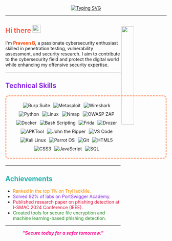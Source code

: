 <div align="center">
  <a href="https://git.io/typing-svg">
    <img src="https://readme-typing-svg.demolab.com?font=Fira+Code&pause=1000&color=FF5733&width=600&lines=On+the+journey+to+become+a+Cybersecurity+Expert" alt="Typing SVG" />
  </a>
</div>

---
<img width="28%" align="right" style="margin-top:20px;" src="https://github.com/user-attachments/assets/e78e13fd-8c84-4c21-9471-79d5374d4a15">


<h2 align="left" style="color:#FF6347;">
  Hi there
  <img src="https://media.giphy.com/media/hvRJCLFzcasrR4ia7z/giphy.gif" width="25px"/>
</h2>

I'm <b><span style="color:#FF4500">Praveen B</span></b>, a passionate cybersecurity enthusiast skilled in penetration testing, vulnerability assessment, and security research. I aim to contribute to the cybersecurity field and protect the digital world while enhancing my offensive security expertise.

---

<h2 id="technical_skills" align="" style="color:#8A2BE2;">Technical Skills</h2>
<div style="border: 3px dashed #FFA07A; border-radius: 10px; padding: 20px; margin-bottom: 20px;">
  <div align="left" style="display: flex; flex-wrap: wrap; justify-content: center; gap: 10px;">
      <img src="https://img.shields.io/badge/Burp_Suite-FF6633?style=for-the-badge&logo=burp-suite&color=000000" alt="Burp Suite" />
      <img src="https://img.shields.io/badge/Metasploit-008C8C?style=for-the-badge&logo=metasploit&color=000000" alt="Metasploit" />
      <img src="https://img.shields.io/badge/Wireshark-009639?style=for-the-badge&logo=wireshark&color=000000" alt="Wireshark" />
      <img src="https://img.shields.io/badge/Python-3776AB?style=for-the-badge&logo=python&color=000000" alt="Python" />
      <img src="https://img.shields.io/badge/Linux-FCC624?style=for-the-badge&logo=linux&color=000000" alt="Linux" />
      <img src="https://img.shields.io/badge/Nmap-00599C?style=for-the-badge&logo=nmap&color=000000" alt="Nmap" />
      <img src="https://img.shields.io/badge/OWASP_ZAP-601763?style=for-the-badge&logo=owasp&color=000000" alt="OWASP ZAP" />
      <img src="https://img.shields.io/badge/Docker-2496ED?style=for-the-badge&logo=docker&color=000000" alt="Docker" />
      <img src="https://img.shields.io/badge/Bash_Scripting-4EAA25?style=for-the-badge&logo=gnu-bash&color=000000" alt="Bash Scripting" />
      <img src="https://img.shields.io/badge/Frida-FF4757?style=for-the-badge&logo=frida&color=000000" alt="Frida" />
      <img src="https://img.shields.io/badge/Drozer-773EBF?style=for-the-badge&logo=drozer&color=000000" alt="Drozer" />
      <img src="https://img.shields.io/badge/APKTool-005B9A?style=for-the-badge&logo=apktool&color=000000" alt="APKTool" />
      <img src="https://img.shields.io/badge/John_the_Ripper-CE5050?style=for-the-badge&logo=jtr&color=000000" alt="John the Ripper" />
      <img src="https://img.shields.io/badge/VS_Code-007ACC?style=for-the-badge&logo=visual-studio-code&color=000000" alt="VS Code" />
      <img src="https://img.shields.io/badge/Kali_Linux-557C94?style=for-the-badge&logo=kali-linux&color=000000" alt="Kali Linux" />
      <img src="https://img.shields.io/badge/Parrot_OS-2E8E8F?style=for-the-badge&logo=parrot&color=000000" alt="Parrot OS" />
      <img src="https://img.shields.io/badge/Git-F05032?style=for-the-badge&logo=git&color=000000" alt="Git" />
      <img src="https://img.shields.io/badge/HTML5-FF5733?style=for-the-badge&logo=html5&color=000000" alt="HTML5" />
      <img src="https://img.shields.io/badge/CSS3-2965F1?style=for-the-badge&logo=css3&color=000000" alt="CSS3" />
      <img src="https://img.shields.io/badge/JavaScript-F7DF1E?style=for-the-badge&logo=javascript&color=000000" alt="JavaScript" />
      <img src="https://img.shields.io/badge/SQL-00758F?style=for-the-badge&logo=postgresql&color=000000" alt="SQL" />
  </div>
</div>


---

<h2 id="achievements" align='' style="color:#20B2AA;">Achievements</h2>

<ul>
  <li><span style="color:#FF8C00;">Ranked in the top 1% on TryHackMe.</span></li>
  <li><span style="color:#8A2BE2;">Solved 92% of labs on PortSwigger Academy.</span></li>
  <li><span style="color:#DC143C;">Published research paper on phishing detection at I-SMAC 2024 Conference (IEEE).</span></li>
  <li><span style="color:#228B22;">Created tools for secure file encryption and machine learning-based phishing detection.</span></li>
</ul>

---

<p align="center" style="color:#FF1493;">
  <b><i>"Secure today for a safer tomorrow."</i></b>
</p>
